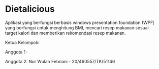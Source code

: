 

# Dietalicious
Aplikasi yang berfungsi berbasis windows presentation foundation (WPF) yang  berfungsi untuk menghitung BMI, mencari resep makanan sesuai target kalori dan memberikan rekomendasi resep makanan.

Ketua Kelompok: 

Anggota 1: 

Anggota 2: Nur Wulan Febriani - 20/460557/TK/51146

